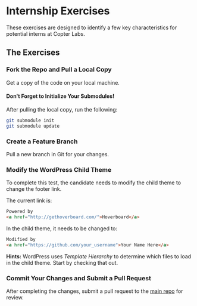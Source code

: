 Internship Exercises
====================

These exercises are designed to identify a few key characteristics for potential interns at Copter Labs.


The Exercises
-------------

### Fork the Repo and Pull a Local Copy

Get a copy of the code on your local machine.

#### Don't Forget to Initialize Your Submodules!

After pulling the local copy, run the following:

```sh
git submodule init
git submodule update
```


### Create a Feature Branch

Pull a new branch in Git for your changes.


### Modify the WordPress Child Theme

To complete this test, the candidate needs to modify the child theme to change the footer link.

The current link is:

```html
Powered by 
<a href="http://gethoverboard.com/">Hoverboard</a>
```

In the child theme, it needs to be changed to:

```html
Modified by
<a href="https://github.com/your_username">Your Name Here</a>
```

**Hints:** WordPress uses *Template Hierarchy* to determine which files to load in the child theme. Start by checking that out.


### Commit Your Changes and Submit a Pull Request

After completing the changes, submit a pull request to the [main repo](https://github.com/copterlabs/internship-exercises) for review.


